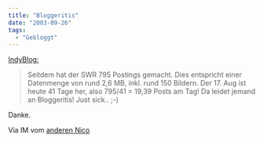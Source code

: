 ```yaml
---
title: "Bloggeritis"
date: "2003-09-26"
tags:
  - "Gebloggt"
---
```


[IndyBlog:](http://blog.xbe.ch/item/94 "IndyBlog")

> Seitdem hat der SWR 795 Postings gemacht. Dies entspricht einer Datenmenge von rund 2,6 MB, inkl. rund 150 Bildern. Der 17. Aug ist heute 41 Tage her, also 795/41 = 19,39 Posts am Tag! Da leidet jemand an Bloggeritis! Just sick.. ;-)

Danke.

Via IM vom [anderen Nico](http://lumma.de)
